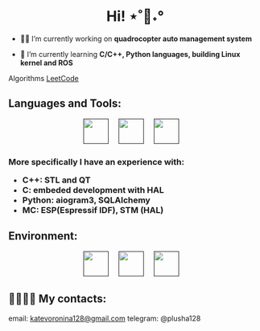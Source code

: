 <h1 align="center">Hi! ⋆˚🐾˖° </h1>


- 👨‍💻 I’m currently working on **quadrocopter auto management system**

- 🌱 I’m currently learning **C/C++, Python languages, building Linux kernel and ROS**

Algorithms <a href="https://leetcode.com/u/meowchine1/"> LeetCode </a>  

<h2 align="left">Languages and Tools:</h2>
<div align="center">
  <a href="" target="blank"> <img src="https://skillicons.dev/icons?i=c" height="50" alt="" /></a>
  <img width="12" />
  <a href="" target="blank"> <img src="https://skillicons.dev/icons?i=cpp" height="50" alt="" /></a>
  <img width="12" />
  <a href="" target="blank"><img src="https://skillicons.dev/icons?i=python" height="50" alt="" /></a>
  <img width="12" />
  </div>

<h3 align="left">More specifically I have an experience with:
  <ul>
  <li>C++: STL and QT </li>
  <li>C: embeded development with HAL </li>
  <li>Python: aiogram3, SQLAlchemy</li>
  <li>MC: ESP(Espressif IDF), STM (HAL)</li>
</ul>
</h3>
 
  
<h2>Environment:</h2>
<div align="center">
  <a href="" target="blank"><img src="https://skillicons.dev/icons?i=ubuntu" height="50" alt="" /></a>
  <img width="12" />
  <a href="" target="blank"><img src="https://skillicons.dev/icons?i=docker" height="50" alt="" /></a>
  <img width="12" />
  <a href="" target="blank"><img src="https://skillicons.dev/icons?i=ros" height="50" alt="" /></a>
  <img width="12" />
</div>  

<h2 align="left">🎀🫶🏻💌 My contacts:</h2>
  
email: katevoronina128@gmail.com
telegram: @plusha128

 
<!--
**Meowchine1/Meowchine1** is a ✨ _special_ ✨ repository because its `README.md` (this file) appears on your GitHub profile.

Here are some ideas to get you started:

- 🔭 I’m currently working on ...
- 🌱 I’m currently learning ...
- 👯 I’m looking to collaborate on ...
- 🤔 I’m looking for help with ...
- 💬 Ask me about ...
- 📫 How to reach me: ...
- 😄 Pronouns: ...
- ⚡ Fun fact: ...
-->
